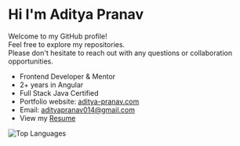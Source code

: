 <h1  align="left">
  Hi I'm Aditya Pranav
</h1>
<p  align="left">Welcome to my GitHub profile! 
   <br>
  Feel free to explore my repositories.
  <br>
Please don't hesitate to reach out with any questions or collaboration opportunities.</p>

- Frontend Developer & Mentor
- 2+ years in Angular
- Full Stack Java Certified
- Portfolio website: [aditya-pranav.com](https://aditya-pranav.com)
- Email: adityapranav014@gmail.com
- View my [Resume](https://drive.google.com/file/d/1U_jvRucCGX8PewwnAV8n2MMQyahN1L4-/view)

<p>
  <img src="https://github-readme-stats.vercel.app/api/top-langs?username=adityapranav014&show_icons=true&locale=en&layout=compact" alt="Top Languages" />
</p>


